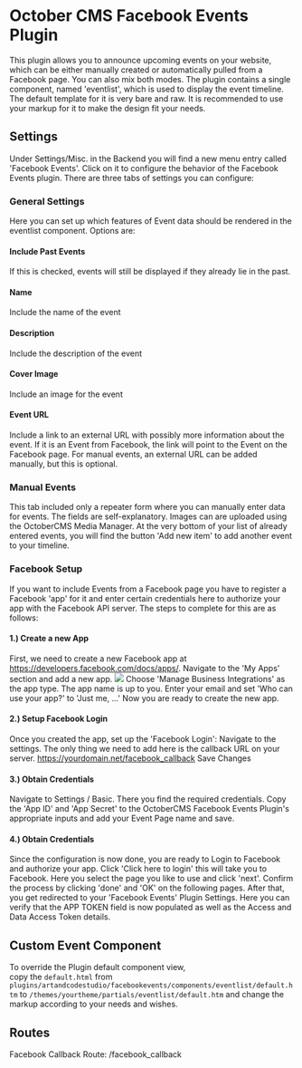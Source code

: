 # October CMS Facebook Events Plugin

This plugin allows you to announce upcoming events on your website, which can be either manually created or automatically pulled from a Facebook page. You can also mix both modes.
The plugin contains a single component, named 'eventlist', which is used to display the event timeline. The default template for it is very bare and raw. It is recommended to use your markup for it to make the design fit your needs.

## Settings
Under Settings/Misc. in the Backend you will find a new menu entry called 'Facebook Events'.
Click on it to configure the behavior of the Facebook Events plugin. There are three tabs of settings you can configure:

### General Settings

Here you can set up which features of Event data should be rendered in the eventlist component. Options are:

#### Include Past Events
If this is checked, events will still be displayed if they already lie in the past.
#### Name
Include the name of the event
#### Description
Include the description of the event
#### Cover Image
Include an image for the event
#### Event URL
Include a link to an external URL with possibly more information about the event. If it is an Event from Facebook, the link will point to the Event on the Facebook page. For manual events, an external URL can be added manually, but this is optional.

### Manual Events

This tab included only a repeater form where you can manually enter data for events. The fields are self-explanatory. Images can are uploaded using the OctoberCMS Media Manager.
At the very bottom of your list of already entered events, you will find the button 'Add new item' to add another event to your timeline.

### Facebook Setup

If you want to include Events from a Facebook page you have to register a Facebook 'app' for it and enter certain credentials here to authorize your app with the Facebook API server. The steps to complete for this are as follows:

#### 1.) Create a new App
First, we need to create a new Facebook app at https://developers.facebook.com/docs/apps/.
Navigate to the 'My Apps' section and add a new app.
![](https://github.com/ArtCodeStudio/facebookevents-october-plugin/blob/master/docs/images/Add_new_App.png)
Choose 'Manage Business Integrations' as the app type.
The app name is up to you.
Enter your email and set 'Who can use your app?' to 'Just me, ...'
Now you are ready to create the new app.

#### 2.) Setup Facebook Login
Once you created the app, set up the 'Facebook Login': Navigate to the settings.
The only thing we need to add here is the callback URL on your server.
https://yourdomain.net/facebook_callback
Save Changes

#### 3.) Obtain Credentials
Navigate to Settings / Basic.
There you find the required credentials.
Copy the 'App ID' and 'App Secret' to the OctoberCMS Facebook Events Plugin's appropriate inputs and add your Event Page name and save.

#### 4.) Obtain Credentials
Since the configuration is now done, you are ready to Login to Facebook and authorize your app.
Click 'Click here to login' this will take you to Facebook.
Here you select the page you like to use and click 'next'.
Confirm the process by clicking 'done' and 'OK' on the following pages.
After that, you get redirected to your 'Facebook Events' Plugin Settings.
Here you can verify that the APP TOKEN field is now populated as well as the Access and Data Access Token details.

## Custom Event Component
To override the Plugin default component view,  
copy the ```default.html``` from ```plugins/artandcodestudio/facebookevents/components/eventlist/default.htm``` to ```/themes/yourtheme/partials/eventlist/default.htm``` and change the markup according to your needs and wishes.

## Routes
Facebook Callback Route: /facebook_callback
